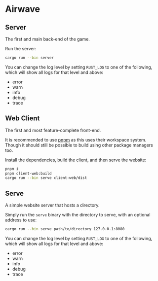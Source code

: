 # Airwave

## Server

The first and main back-end of the game.

Run the server:

```bash
cargo run --bin server
```

You can change the log level by setting `RUST_LOG` to one of the following,
which will show all logs for that level and above:

- error
- warn
- info
- debug
- trace

## Web Client

The first and most feature-complete front-end.

It is recommended to use [pnpm] as this uses their workspace system. Though it
should still be possible to build using other package managers too.

Install the dependencies, build the client, and then serve the website:

```bash
pnpm i
pnpm client-web:build
cargo run --bin serve client-web/dist
```

## Serve

A simple website server that hosts a directory.

Simply run the `serve` binary with the directory to serve, with an optional
address to use:

```bash
cargo run --bin serve path/to/directory 127.0.0.1:8080
```

You can change the log level by setting `RUST_LOG` to one of the following,
which will show all logs for that level and above:

- error
- warn
- info
- debug
- trace

[pnpm]: https://pnpm.io
